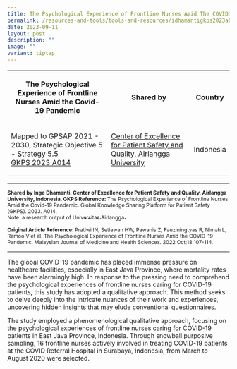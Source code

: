 ```yaml
---
title: The Psychological Experience of Frontline Nurses Amid The COVID19 Pandemic
permalink: /resources-and-tools/tools-and-resources/idhamantigkps2023a014/
date: 2023-09-11
layout: post
description: ""
image: ""
variant: tiptap
---
```

<table>
<tbody>
<tr>
<th rowspan="1" colspan="1">
<p>The Psychological Experience of Frontline Nurses Amid the Covid-19 Pandemic</p>
</th>
<th rowspan="1" colspan="1">
<p>Shared by</p>
</th>
<th rowspan="1" colspan="1">
<p>Country</p>
</th>
</tr>
<tr>
<td rowspan="1" colspan="1">
<p>Mapped to GPSAP 2021 - 2030, Strategic Objective 5 - Strategy 5.5
<br><a href="/files/gkps_2023-a014.pdf" rel="noopener noreferrer nofollow" target="_blank">GKPS 2023 A014</a>
</p>
</td>
<td rowspan="1" colspan="1">
<p><a href="https://scholar.unair.ac.id/en/organisations/center-for-patient-safety-research" rel="noopener noreferrer nofollow" target="_blank">Center of Excellence for Patient Safety and Quality, Airlangga University</a>
</p>
</td>
<td rowspan="1" colspan="1">
<p>Indonesia</p>
</td>
</tr>
</tbody>
</table>
<hr>
<p><strong><sub>Shared by Inge Dhamanti, Center of Excellence for Patient Safety and Quality, Airlangga University, Indonesia. GKPS Reference: </sub></strong><sub>The Psychological Experience of Frontline Nurses Amid the Covid-19 Pandemic. Global Knowledge Sharing Platform for Patient Safety (GKPS). 2023. A014.</sub> 
<br><sub>Note: a research output of </sub><a href="https://scholar.unair.ac.id/en/publications/the-psychological-experience-of-frontline-nurses-amid-the-covid-1" rel="noopener noreferrer nofollow" target="_blank"><sub>Universitas Airlangga.</sub></a>
</p>
<p><strong><sub>Original Article Reference: </sub></strong><sub>Pratiwi IN, Setiawan HW, Pawanis Z, Fauziningtyas R, Nimah L, Ramoo V et al. The Psychological Experience of Frontline Nurses Amid the COVID-19 Pandemic. Malaysian Journal of Medicine and Health Sciences. 2022 Oct;18:107-114.</sub>
</p>
<hr>
<p>The global COVID-19 pandemic has placed immense pressure on healthcare
facilities, especially in East Java Province, where mortality rates have
been alarmingly high. In response to the pressing need to comprehend the
psychological experiences of frontline nurses caring for COVID-19 patients,
this study has adopted a qualitative approach. This method seeks to delve
deeply into the intricate nuances of their work and experiences, uncovering
hidden insights that may elude conventional questionnaires.</p>
<p>The study employed a phenomenological qualitative approach, focusing on
the psychological experiences of frontline nurses caring for COVID-19 patients
in East Java Province, Indonesia. Through snowball purposive sampling,
16 frontline nurses actively involved in treating COVID-19 patients at
the COVID Referral Hospital in Surabaya, Indonesia, from March to August
2020 were selected.</p>